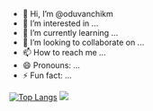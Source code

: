 - 👋 Hi, I’m @oduvanchikm
- 👀 I’m interested in ...
- 🌱 I’m currently learning ...
- 💞️ I’m looking to collaborate on ...
- 📫 How to reach me ...
- 😄 Pronouns: ...
- ⚡ Fun fact: ...

[![Top Langs](https://github-readme-stats.vercel.app/api/top-langs/?username=oduvanchikm&layout=compact)](https://github.com/anuraghazra/github-readme-stats)
![](https://komarev.com/ghpvc/?username=oduvanchikm)
